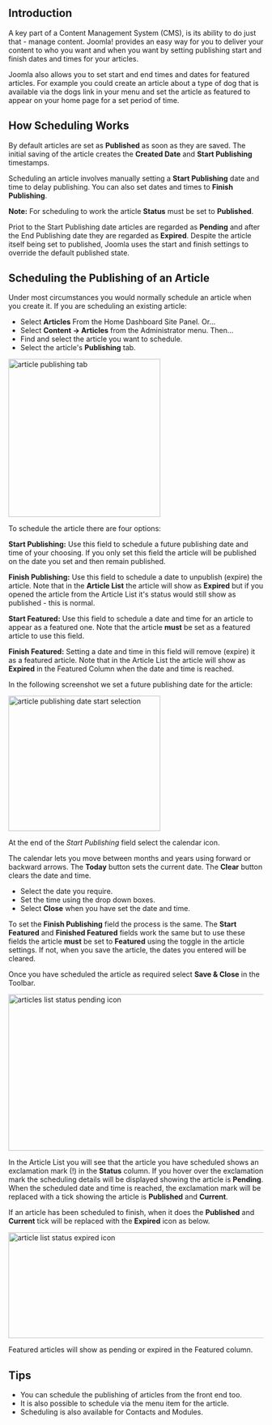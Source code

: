 <!-- Filename: J4.x:Scheduling_the_publication_of_an_article / Display title: Scheduling Publication -->

## Introduction

A key part of a Content Management System (CMS), is its ability to do
just that - manage content. Joomla! provides an easy way for you to
deliver your content to who you want and when you want by setting
publishing start and finish dates and times for your articles.

Joomla also allows you to set start and end times and dates for featured
articles. For example you could create an article about a type of dog that is
available via the dogs link in your menu and set the article as featured
to appear on your home page for a set period of time.

## How Scheduling Works

By default articles are set as **Published** as soon as they are saved.
The initial saving of the article creates the **Created Date** and
**Start Publishing** timestamps.

Scheduling an article involves manually setting a **Start Publishing**
date and time to delay publishing. You can also set dates and times to
**Finish Publishing**.

**Note:** For scheduling to work the article **Status** must be set to
**Published**.

Priot to the Start Publishing date articles are regarded as **Pending** and
after the End Publishing date they are regarded as **Expired**. Despite the
article itself being set to published, Joomla uses the start and finish
settings to override the default published state.

## Scheduling the Publishing of an Article

Under most circumstances you would normally schedule an article when you
create it. If you are scheduling an existing article:

- Select **Articles** From the Home Dashboard Site Panel. Or...
- Select **Content → Articles** from the Administrator menu. Then...
- Find and select the article you want to schedule.
- Select the article's **Publishing** tab.

<img
src="https://docs.joomla.org/images/thumb/2/24/J4x_article_scheduling_tab-en.png/300px-J4x_article_scheduling_tab-en.png"
class="thumbborder" decoding="async"
srcset="https://docs.joomla.org/images/thumb/2/24/J4x_article_scheduling_tab-en.png/450px-J4x_article_scheduling_tab-en.png 1.5x, https://docs.joomla.org/images/2/24/J4x_article_scheduling_tab-en.png 2x"
data-file-width="500" data-file-height="520" width="300" height="312"
alt="article publishing tab" />

To schedule the article there are four options:

**Start Publishing:** Use this field to schedule a future publishing
date and time of your choosing. If you only set this field the article
will be published on the date you set and then remain published.

**Finish Publishing:** Use this field to schedule a date to unpublish
(expire) the article. Note that in the **Article List** the article will
show as **Expired** but if you opened the article from the Article List
it's status would still show as published - this is normal.

**Start Featured:** Use this field to schedule a date and time for an
article to appear as a featured one. Note that the article **must** be
set as a featured article to use this field.

**Finish Featured:** Setting a date and time in this field will remove
(expire) it as a featured article. Note that in the Article List the
article will show as **Expired** in the Featured Column when the date
and time is reached.

In the following screenshot we set a future publishing date for the
article:

<img
src="https://docs.joomla.org/images/thumb/4/4f/J4x_article_scheduling_start-en.png/300px-J4x_article_scheduling_start-en.png"
class="thumbborder" decoding="async"
srcset="https://docs.joomla.org/images/thumb/4/4f/J4x_article_scheduling_start-en.png/450px-J4x_article_scheduling_start-en.png 1.5x, https://docs.joomla.org/images/4/4f/J4x_article_scheduling_start-en.png 2x"
data-file-width="500" data-file-height="445" width="300" height="267"
alt="article publishing date start selection" />

At the end of the *Start Publishing* field select the calendar icon.

The calendar lets you move between months and years using forward or
backward arrows. The **Today** button sets the current date. The **Clear**
button clears the date and time.

* Select the date you require.
* Set the time using the drop down boxes.
* Select **Close** when you have set the date and time.

To set the **Finish Publishing** field the process is the same. The
**Start Featured** and **Finished Featured** fields work the same
but to use these fields the article **must** be set to **Featured**
using the toggle in the article settings. If not, when you save
the article, the dates you entered will be cleared.

Once you have scheduled the article as required select **Save & Close** in
the Toolbar.

<img
src="https://docs.joomla.org/images/thumb/b/be/J4x_article_scheduled-en.png/800px-J4x_article_scheduled-en.png"
class="thumbborder" decoding="async"
srcset="https://docs.joomla.org/images/b/be/J4x_article_scheduled-en.png 1.5x"
data-file-width="1000" data-file-height="386" width="800" height="309"
alt="articles list status pending icon" />

In the Article List you will see that the article you have scheduled
shows an exclamation mark (!) in the **Status** column. If you hover
over the exclamation mark the scheduling details will be displayed
showing the article is **Pending**. When the scheduled date and time is
reached, the exclamation mark will be replaced with a tick showing the
article is **Published** and **Current**.

If an article has been scheduled to finish, when it does the
**Published** and **Current** tick will be replaced with the
**Expired** icon as below.

<img
src="https://docs.joomla.org/images/thumb/5/57/J4x_article_expired-en.png/800px-J4x_article_expired-en.png"
class="thumbborder" decoding="async"
srcset="https://docs.joomla.org/images/5/57/J4x_article_expired-en.png 1.5x"
data-file-width="1000" data-file-height="261" width="800" height="209"
alt="article list status expired icon" />

Featured articles will show as pending or expired in the Featured
column.

## Tips

- You can schedule the publishing of articles from the front end too.
- It is also possible to schedule via the menu item for the article.
- Scheduling is also available for Contacts and Modules.
